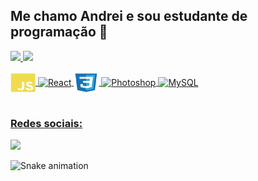 ## Me chamo Andrei e sou estudante de programação 🐍

 <div>
   <a href="https://github.com/OxPombo">
   
   <img height="180em" src="https://github-readme-stats.vercel.app/api?username=OxPombo&show_icons=true&theme=dracula&include_all_commits=true&count_private=true"/>
   <img height="180em" src="https://github-readme-stats.vercel.app/api/top-langs/?username=OxPombo&layout=compact&langs_count=6&theme=dracula"/>

</div>
<div style="display: inline_block"> <br>

  <img align="center" alt="Js" height="30" width="40" src="https://raw.githubusercontent.com/devicons/devicon/master/icons/javascript/javascript-plain.svg">
  <img align="center" alt="React" height="30" width="40" src="https://cdn.jsdelivr.net/gh/devicons/devicon/icons/react/react-original.svg" />
  <img align="center" alt="CSS" height="30" width="40" src="https://raw.githubusercontent.com/devicons/devicon/master/icons/css3/css3-original.svg">
  <img align="center" alt="Photoshop" height="30" width="40" src="https://cdn.jsdelivr.net/gh/devicons/devicon/icons/python/python-original.svg" />    
  <img align="center" alt="MySQL" height="30" width="40" src="https://cdn.jsdelivr.net/gh/devicons/devicon/icons/mysql/mysql-original.svg" />

</div>


 <br>
 
  ### Redes sociais:
 
<div> 

  <a href = "mailto:andreiathaide3@outlook.com"><img src="https://img.shields.io/badge/-Outlook-%23333?style=for-the-badge&logo=gmail&logoColor=white" target="_blank"></a>

 
  ![Snake animation](https://github.com/OxPombo/OxPombo/blob/output/github-contribution-grid-snake.svg)

</div>
